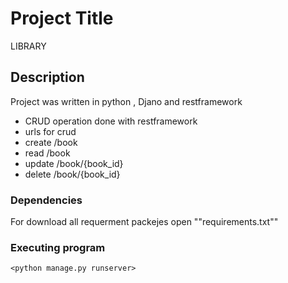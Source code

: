 # Project Title
LIBRARY 
## Description
  Project was written in python , Djano and restframework
* CRUD operation  done with restframework 
* urls for crud
* create   /book
* read     /book
* update   /book/{book_id}
* delete   /book/{book_id}
  

### Dependencies
For download  all requerment packejes open ""requirements.txt""

### Executing program

`<python manage.py runserver>` 

